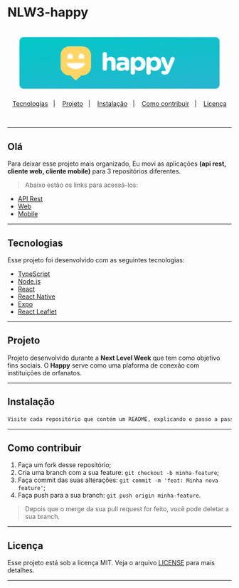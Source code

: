 # NLW3-happy

<h1 align="center">
  <img alt="Happy" title="#delicinha" src="happy.png" width="450px" />
</h1>

<p align="center">
  <a href="#-tecnologias">Tecnologias</a>&nbsp;&nbsp;&nbsp;|&nbsp;&nbsp;&nbsp;
  <a href="#-projeto">Projeto</a>&nbsp;&nbsp;&nbsp;|&nbsp;&nbsp;&nbsp;
  <a href="#-instalação">Instalação</a>&nbsp;&nbsp;&nbsp;|&nbsp;&nbsp;&nbsp;
  <a href="#-Como contribuir">Como contribuir</a>&nbsp;&nbsp;&nbsp;|&nbsp;&nbsp;&nbsp;
  <a href="#-licença">Licença</a>
</p>

<br>

---

##  Olá

Para deixar esse projeto mais organizado, Eu movi as aplicações **(api rest, cliente web, cliente mobile)** para 3 repositórios diferentes.

>Abaixo estão os links para acessá-los:

- [API Rest](https://github.com/AndreVTavares/NLW3happy-server)
- [Web](https://github.com/AndreVTavares/NLW3happy-web)
- [Mobile](https://github.com/AndreVTavares/NLW3happy-mobile)

---

##  Tecnologias

Esse projeto foi desenvolvido com as seguintes tecnologias:

- [TypeScript](https://www.typescriptlang.org/)
- [Node.js](https://nodejs.org/en/)
- [React](https://reactjs.org)
- [React Native](https://facebook.github.io/react-native/)
- [Expo](https://expo.io/)
- [React Leaflet](https://react-leaflet.js.org/)

---

##  Projeto
Projeto desenvolvido durante a <strong>Next Level Week</strong> que tem como objetivo fins sociais.
O <strong>Happy</strong> serve como uma plaforma de conexão com instituições de orfanatos.

---




##  Instalação

```bash
Visite cada repositório que contém um README, explicando o passo a passo.
```
---

##  Como contribuir

1. Faça um fork desse repositório;
2. Cria uma branch com a sua feature: `git checkout -b minha-feature`;
3. Faça commit das suas alterações: `git commit -m 'feat: Minha nova feature'`;
4. Faça push para a sua branch: `git push origin minha-feature`.

>Depois que o merge da sua pull request for feito, você pode deletar a sua branch.
---

##  Licença

Esse projeto está sob a licença MIT. Veja o arquivo [LICENSE](LICENSE.md) para mais detalhes.

---
